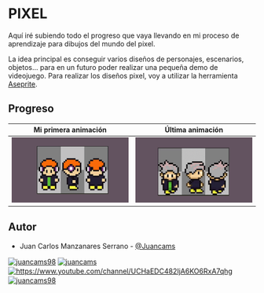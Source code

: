 # PIXEL

Aquí iré subiendo todo el progreso que vaya llevando en mi proceso de aprendizaje para dibujos del mundo del pixel.

La idea principal es conseguir varios diseños de personajes, escenarios, objetos... para en un futuro poder realizar una pequeña demo de videojuego. Para realizar los diseños pixel, voy a utilizar la herramienta [Aseprite](https://www.aseprite.org).

## Progreso

Mi primera animación           |  Última animación
:-------------------------:|:-------------------------:
![](https://github.com/Juancams/RandomThings/blob/main/pixel/gifs/FirstAnimation.gif)  |  ![](https://github.com/Juancams/RandomThings/blob/main/pixel/gifs/SecondAnimation.gif)

## Autor

* Juan Carlos Manzanares Serrano - [@Juancams](https://github.com/Juancams)

<a href="https://twitter.com/Juancams98" target="blank"><img align="center" src="https://raw.githubusercontent.com/rahuldkjain/github-profile-readme-generator/master/src/images/icons/Social/twitter.svg" alt="juancams98" height="60" width="60" /></a> 
<a href="https://linkedin.com/in/juancams" target="blank"><img align="center" src="https://raw.githubusercontent.com/rahuldkjain/github-profile-readme-generator/master/src/images/icons/Social/linked-in-alt.svg" alt="juancams" height="60" width="60" /></a>
<a href="https://www.youtube.com/channel/UCHaEDC482IjA6KO6RxA7qhg" target="blank"><img align="center" src="https://raw.githubusercontent.com/rahuldkjain/github-profile-readme-generator/master/src/images/icons/Social/youtube.svg" alt="https://www.youtube.com/channel/UCHaEDC482IjA6KO6RxA7qhg" height="60" width="60" /></a>
<a href="https://instagram.com/juancams98" target="blank"><img align="center" src="https://raw.githubusercontent.com/rahuldkjain/github-profile-readme-generator/master/src/images/icons/Social/instagram.svg" alt="juancams98" height="60" width="60" /></a>
